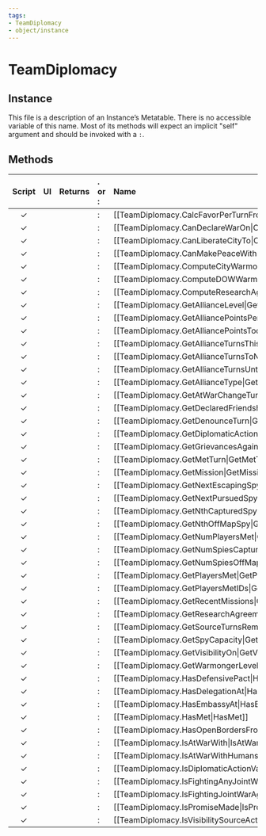 ```yaml
---
tags:
- TeamDiplomacy
- object/instance
---
```

# TeamDiplomacy
## Instance
This file is a description of an Instance’s Metatable. There is no accessible variable of this name. Most of its methods will expect an implicit "self" argument and should be invoked with a `:`.

## Methods
| Script | UI  | Returns | . or : | Name | Arguments |
|:------:|:---:| -------:|:---- |:---- |:--------- |
|✓| ||:|[[TeamDiplomacy.CalcFavorPerTurnFromAlliances\|CalcFavorPerTurnFromAlliances]]||
|✓| ||:|[[TeamDiplomacy.CanDeclareWarOn\|CanDeclareWarOn]]||
|✓| ||:|[[TeamDiplomacy.CanLiberateCityTo\|CanLiberateCityTo]]||
|✓| ||:|[[TeamDiplomacy.CanMakePeaceWith\|CanMakePeaceWith]]||
|✓| ||:|[[TeamDiplomacy.ComputeCityWarmongerPoints\|ComputeCityWarmongerPoints]]||
|✓| ||:|[[TeamDiplomacy.ComputeDOWWarmongerPoints\|ComputeDOWWarmongerPoints]]||
|✓| ||:|[[TeamDiplomacy.ComputeResearchAgreementTurns\|ComputeResearchAgreementTurns]]||
|✓| ||:|[[TeamDiplomacy.GetAllianceLevel\|GetAllianceLevel]]||
|✓| ||:|[[TeamDiplomacy.GetAlliancePointsPerTurn\|GetAlliancePointsPerTurn]]||
|✓| ||:|[[TeamDiplomacy.GetAlliancePointsTooltip\|GetAlliancePointsTooltip]]||
|✓| ||:|[[TeamDiplomacy.GetAllianceTurnsThisLevel\|GetAllianceTurnsThisLevel]]||
|✓| ||:|[[TeamDiplomacy.GetAllianceTurnsToNextLevel\|GetAllianceTurnsToNextLevel]]||
|✓| ||:|[[TeamDiplomacy.GetAllianceTurnsUntilExpiration\|GetAllianceTurnsUntilExpiration]]||
|✓| ||:|[[TeamDiplomacy.GetAllianceType\|GetAllianceType]]||
|✓| ||:|[[TeamDiplomacy.GetAtWarChangeTurn\|GetAtWarChangeTurn]]||
|✓| ||:|[[TeamDiplomacy.GetDeclaredFriendshipTurn\|GetDeclaredFriendshipTurn]]||
|✓| ||:|[[TeamDiplomacy.GetDenounceTurn\|GetDenounceTurn]]||
|✓| ||:|[[TeamDiplomacy.GetDiplomaticActionCost\|GetDiplomaticActionCost]]||
|✓| ||:|[[TeamDiplomacy.GetGrievancesAgainst\|GetGrievancesAgainst]]||
|✓| ||:|[[TeamDiplomacy.GetMetTurn\|GetMetTurn]]||
|✓| ||:|[[TeamDiplomacy.GetMission\|GetMission]]||
|✓| ||:|[[TeamDiplomacy.GetNextEscapingSpyID\|GetNextEscapingSpyID]]||
|✓| ||:|[[TeamDiplomacy.GetNextPursuedSpyID\|GetNextPursuedSpyID]]||
|✓| ||:|[[TeamDiplomacy.GetNthCapturedSpy\|GetNthCapturedSpy]]||
|✓| ||:|[[TeamDiplomacy.GetNthOffMapSpy\|GetNthOffMapSpy]]||
|✓| ||:|[[TeamDiplomacy.GetNumPlayersMet\|GetNumPlayersMet]]||
|✓| ||:|[[TeamDiplomacy.GetNumSpiesCaptured\|GetNumSpiesCaptured]]||
|✓| ||:|[[TeamDiplomacy.GetNumSpiesOffMap\|GetNumSpiesOffMap]]||
|✓| ||:|[[TeamDiplomacy.GetPlayersMet\|GetPlayersMet]]||
|✓| ||:|[[TeamDiplomacy.GetPlayersMetIDs\|GetPlayersMetIDs]]||
|✓| ||:|[[TeamDiplomacy.GetRecentMissions\|GetRecentMissions]]||
|✓| ||:|[[TeamDiplomacy.GetResearchAgreementTech\|GetResearchAgreementTech]]||
|✓| ||:|[[TeamDiplomacy.GetSourceTurnsRemaining\|GetSourceTurnsRemaining]]||
|✓| ||:|[[TeamDiplomacy.GetSpyCapacity\|GetSpyCapacity]]||
|✓| ||:|[[TeamDiplomacy.GetVisibilityOn\|GetVisibilityOn]]||
|✓| ||:|[[TeamDiplomacy.GetWarmongerLevel\|GetWarmongerLevel]]||
|✓| ||:|[[TeamDiplomacy.HasDefensivePact\|HasDefensivePact]]||
|✓| ||:|[[TeamDiplomacy.HasDelegationAt\|HasDelegationAt]]||
|✓| ||:|[[TeamDiplomacy.HasEmbassyAt\|HasEmbassyAt]]||
|✓| ||:|[[TeamDiplomacy.HasMet\|HasMet]]||
|✓| ||:|[[TeamDiplomacy.HasOpenBordersFrom\|HasOpenBordersFrom]]||
|✓| ||:|[[TeamDiplomacy.IsAtWarWith\|IsAtWarWith]]||
|✓| ||:|[[TeamDiplomacy.IsAtWarWithHumans\|IsAtWarWithHumans]]||
|✓| ||:|[[TeamDiplomacy.IsDiplomaticActionValid\|IsDiplomaticActionValid]]||
|✓| ||:|[[TeamDiplomacy.IsFightingAnyJointWarWith\|IsFightingAnyJointWarWith]]||
|✓| ||:|[[TeamDiplomacy.IsFightingJointWarAgainst\|IsFightingJointWarAgainst]]||
|✓| ||:|[[TeamDiplomacy.IsPromiseMade\|IsPromiseMade]]||
|✓| ||:|[[TeamDiplomacy.IsVisibilitySourceActive\|IsVisibilitySourceActive]]||
